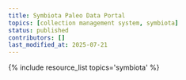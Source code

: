```yaml
---
title: Symbiota Paleo Data Portal
topics: [collection management system, symbiota]
status: published
contributors: []
last_modified_at: 2025-07-21
---
```


{% include resource_list topics='symbiota' %}
